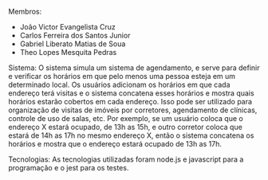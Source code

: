 Membros:
  - João Victor Evangelista Cruz
  - Carlos Ferreira dos Santos Junior
  - Gabriel Liberato Matias de Soua
  - Theo Lopes Mesquita Pedras

Sistema:
  O sistema simula um sistema de agendamento, e serve para definir e verificar os horários em que pelo menos uma pessoa esteja em um determinado local. Os usuários adicionam os horários em que cada endereço terá visitas e o sistema concatena esses horários e mostra quais horários estarão cobertos em cada endereço.
  Isso pode ser utilizado para organização de visitas de imóveis por corretores, agendamento de clínicas, controle de uso de salas, etc.
  Por exemplo, se um usuário coloca que o endereço X estará ocupado, de 13h as 15h, e outro corretor coloca que estará de 14h as 17h no mesmo endereço X, então o sistema concatena os horários e mostra que o endereço estará ocupado de 13h as 17h.


Tecnologias:
  As tecnologias utilizadas foram node.js e javascript para a programação e o jest para os testes.

  
